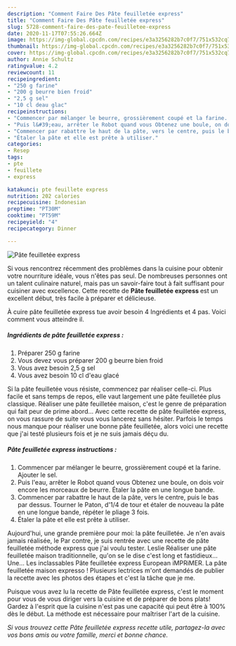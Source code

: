 ```yaml
---
description: "Comment Faire Des Pâte feuilletée express"
title: "Comment Faire Des Pâte feuilletée express"
slug: 5728-comment-faire-des-pate-feuilletee-express
date: 2020-11-17T07:55:26.664Z
image: https://img-global.cpcdn.com/recipes/e3a3256282b7c0f7/751x532cq70/pate-feuilletee-express-photo-principale-de-la-recette.jpg
thumbnail: https://img-global.cpcdn.com/recipes/e3a3256282b7c0f7/751x532cq70/pate-feuilletee-express-photo-principale-de-la-recette.jpg
cover: https://img-global.cpcdn.com/recipes/e3a3256282b7c0f7/751x532cq70/pate-feuilletee-express-photo-principale-de-la-recette.jpg
author: Annie Schultz
ratingvalue: 4.2
reviewcount: 11
recipeingredient:
- "250 g farine"
- "200 g beurre bien froid"
- "2,5 g sel"
- "10 cl deau glac"
recipeinstructions:
- "Commencer par mélanger le beurre, grossièrement coupé et la farine. Ajouter le sel."
- "Puis l&#39;eau, arrêter le Robot quand vous Obtenez une boule, on dois voir encore les morceaux de beurre. Étaler la pâte en une longue bande."
- "Commencer par rabattre le haut de la pâte, vers le centre, puis le bas par dessus. Tourner le Paton, d&#39;1/4 de tour et étaler de nouveau la pâte en une longue bande, répéter le pliage 3 fois."
- "Étaler la pâte et elle est prête à utiliser."
categories:
- Resep
tags:
- pte
- feuillete
- express

katakunci: pte feuillete express 
nutrition: 202 calories
recipecuisine: Indonesian
preptime: "PT30M"
cooktime: "PT59M"
recipeyield: "4"
recipecategory: Dinner

---
```



![Pâte feuilletée express](https://img-global.cpcdn.com/recipes/e3a3256282b7c0f7/751x532cq70/pate-feuilletee-express-photo-principale-de-la-recette.jpg)

Si vous rencontrez récemment des problèmes dans la cuisine pour obtenir votre nourriture idéale, vous n'êtes pas seul. De nombreuses personnes ont un talent culinaire naturel, mais pas un savoir-faire tout à fait suffisant pour cuisiner avec excellence. Cette recette de <strong> Pâte feuilletée express </strong> est un excellent début, très facile à préparer et délicieuse.

<!--inarticleads1-->

À cuire pâte feuilletée express tue avoir besoin 4 Ingrédients et 4 pas. Voici comment vous atteindre il.

##### Ingrédients de pâte feuilletée express :

1. Préparer 250 g farine
1. Vous devez vous préparer 200 g beurre bien froid
1. Vous avez besoin 2,5 g sel
1. Vous avez besoin 10 cl d&#39;eau glacé


Si la pâte feuilletée vous résiste, commencez par réaliser celle-ci. Plus facile et sans temps de repos, elle vaut largement une pâte feuilletée plus classique. Réaliser une pâte feuilletée maison, c&#39;est le genre de préparation qui fait peur de prime abord… Avec cette recette de pâte feuilletée express, on vous rassure de suite vous vous lancerez sans hésiter. Parfois le temps nous manque pour réaliser une bonne pâte feuilletée, alors voici une recette que j&#39;ai testé plusieurs fois et je ne suis jamais déçu du. 

<!--inarticleads2-->

##### Pâte feuilletée express instructions :

1. Commencer par mélanger le beurre, grossièrement coupé et la farine. Ajouter le sel.
1. Puis l&#39;eau, arrêter le Robot quand vous Obtenez une boule, on dois voir encore les morceaux de beurre. Étaler la pâte en une longue bande.
1. Commencer par rabattre le haut de la pâte, vers le centre, puis le bas par dessus. Tourner le Paton, d&#39;1/4 de tour et étaler de nouveau la pâte en une longue bande, répéter le pliage 3 fois.
1. Étaler la pâte et elle est prête à utiliser.


Aujourd&#39;hui, une grande première pour moi: la pâte feuilletée. Je n&#39;en avais jamais réalisée, le Par contre, je suis rentrée avec une recette de pâte feuilletée méthode express que j&#39;ai voulu tester. Leslie Réaliser une pâte feuilletée maison traditionnelle, qu&#39;on se le dise c&#39;est long et fastidieux… Une… Les inclassables Pâte feuilletée express European iMPRiMER. La pâte feuilletée maison expresso ! Plusieurs lectrices m&#39;ont demandés de publier la recette avec les photos des étapes et c&#39;est la tâche que je me. 

<!--inarticleads1-->

<p>
Puisque vous avez lu la recette de Pâte feuilletée express, c'est le moment pour vous de vous diriger vers la cuisine et de préparer de bons plats! Gardez à l'esprit que la cuisine n'est pas une capacité qui peut être à 100% dès le début. La méthode est nécessaire pour maîtriser l'art de la cuisine.
</p>

<p>
<i>Si vous trouvez cette Pâte feuilletée express recette utile, partagez-la avec vos bons amis ou votre famille, merci et bonne chance.</i>
</p>
